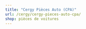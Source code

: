 ```yaml
---
title: "Cergy Pièces Auto (CPA)"
url: /cergy/cergy-pieces-auto-cpa/
shop: pièces de voitures
---
```

